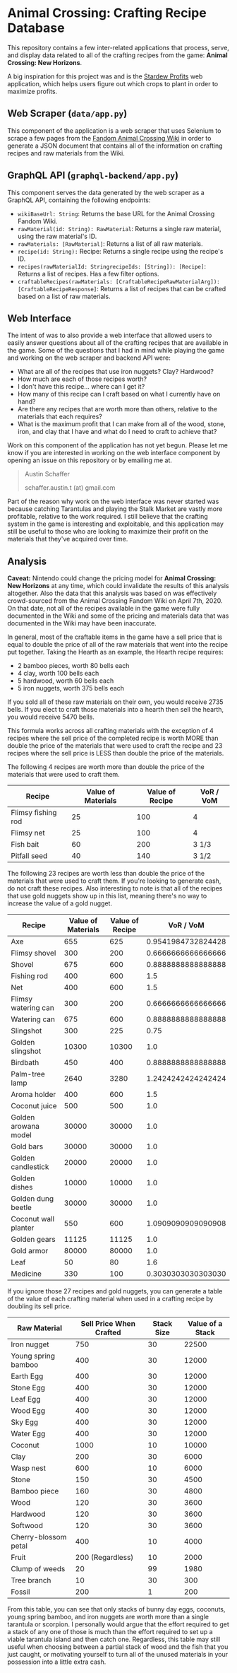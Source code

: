 # Animal Crossing: Crafting Recipe Database

This repository contains a few inter-related applications that process, serve, and display
data related to all of the crafting recipes from the game: **Animal Crossing: New Horizons**.

A big inspiration for this project was and is the
[Stardew Profits](https://thorinair.github.io/Stardew-Profits/) web application, which helps
users figure out which crops to plant in order to maximize profits.


## Web Scraper (`data/app.py`)

This component of the application is a web scraper that uses Selenium to scrape a few pages from
the [Fandom Animal Crossing Wiki](https://animalcrossing.fandom.com/wiki/Animal_Crossing_Wiki)
in order to generate a JSON document that contains all of the information on crafting recipes
and raw materials from the Wiki.


## GraphQL API (`graphql-backend/app.py`)

This component serves the data generated by the web scraper as a GraphQL API, containing the
following endpoints:

- `wikiBaseUrl: String`: Returns the base URL for the Animal Crossing Fandom Wiki.
- `rawMaterial(id: String): RawMaterial`: Returns a single raw material, using the raw material's ID.
- `rawMaterials: [RawMaterial]`: Returns a list of all raw materials.
- `recipe(id: String):` Recipe: Returns a single recipe using the recipe's ID.
- `recipes(rawMaterialId: StringrecipeIds: [String]): [Recipe]`: Returns a list of recipes. Has a few filter options.
- `craftableRecipes(rawMaterials: [CraftableRecipeRawMaterialArg]): [CraftableRecipeResponse]`: Returns a list of recipes that can be crafted based on a list of raw materials.


## Web Interface

The intent of was to also provide a web interface that allowed users to easily answer questions about
all of the crafting recipes that are available in the game. Some of the questions that I had in mind
while playing the game and working on the web scraper and backend API were:

- What are all of the recipes that use iron nuggets? Clay? Hardwood?
- How much are each of those recipes worth?
- I don't have this recipe... where can I get it?
- How many of this recipe can I craft based on what I currently have on hand?
- Are there any recipes that are worth more than others, relative to the materials that each requires?
- What is the maximum profit that I can make from all of the wood, stone, iron, and clay that I have and what do I need to craft to achieve that?

Work on this component of the application has not yet begun. Please let me know if you are interested
in working on the web interface component by opening an issue on this repository or by emailing me at.

> Austin Schaffer
> 
> schaffer.austin.t (at) gmail.com

Part of the reason why work on the web interface was never started was because catching Tarantulas and
playing the Stalk Market are vastly more profitable, relative to the work required. I still believe that
the crafting system in the game is interesting and exploitable, and this application may still be useful
to those who are looking to maximize their profit on the materials that they've acquired over time.


## Analysis

**Caveat:** Nintendo could change the pricing model for **Animal Crossing: New
Horizons** at any time, which could invalidate the results of this analysis
altogether. Also the data that this analysis was based on was effectively
crowd-sourced from the Animal Crossing Fandom Wiki on April 7th, 2020. On that
date, not all of the recipes available in the game were fully documented in the
Wiki and some of the pricing and materials data that was documented in the Wiki
may have been inaccurate.

In general, most of the craftable items in the game have a sell price that is
equal to double the price of all of the raw materials that went into the recipe
put together. Taking the Hearth as an example, the Hearth recipe requires:

- 2 bamboo pieces, worth 80 bells each
- 4 clay, worth 100 bells each
- 5 hardwood, worth 60 bells each
- 5 iron nuggets, worth 375 bells each

If you sold all of these raw materials on their own, you would receive 2735
bells. If you elect to craft those materials into a hearth then sell the hearth,
you would receive 5470 bells.

This formula works across all crafting materials with the exception of 4 recipes
where the sell price of the completed recipe is worth MORE than double the price
of the materials that were used to craft the recipe and 23 recipes where the
sell price is LESS than double the price of the materials.

The following 4 recipes are worth more than double the price of the materials that
were used to craft them.

| Recipe             | Value of Materials | Value of Recipe | VoR / VoM |
| ------------------ | ------------------ | --------------- | --------- |
| Flimsy fishing rod | 25                 | 100             | 4         |
| Flimsy net         | 25                 | 100             | 4         |
| Fish bait          | 60                 | 200             | 3 1/3     |
| Pitfall seed       | 40                 | 140             | 3 1/2     |

The following 23 recipes are worth less than double the price of the materials
that were used to craft them. If you're looking to generate cash, do not craft
these recipes. Also interesting to note is that all of the recipes that use gold
nuggets show up in this list, meaning there's no way to increase the value of a
gold nugget.

| Recipe               | Value of Materials | Value of Recipe | VoR / VoM          |
| -------------------- | ------------------ | --------------- | ------------------ |
| Axe                  | 655                | 625             | 0.9541984732824428 |
| Flimsy shovel        | 300                | 200             | 0.6666666666666666 |
| Shovel               | 675                | 600             | 0.8888888888888888 |
| Fishing rod          | 400                | 600             | 1.5                |
| Net                  | 400                | 600             | 1.5                |
| Flimsy watering can  | 300                | 200             | 0.6666666666666666 |
| Watering can         | 675                | 600             | 0.8888888888888888 |
| Slingshot            | 300                | 225             | 0.75               |
| Golden slingshot     | 10300              | 10300           | 1.0                |
| Birdbath             | 450                | 400             | 0.8888888888888888 |
| Palm-tree lamp       | 2640               | 3280            | 1.2424242424242424 |
| Aroma holder         | 400                | 600             | 1.5                |
| Coconut juice        | 500                | 500             | 1.0                |
| Golden arowana model | 30000              | 30000           | 1.0                |
| Gold bars            | 30000              | 30000           | 1.0                |
| Golden candlestick   | 20000              | 20000           | 1.0                |
| Golden dishes        | 10000              | 10000           | 1.0                |
| Golden dung beetle   | 30000              | 30000           | 1.0                |
| Coconut wall planter | 550                | 600             | 1.0909090909090908 |
| Golden gears         | 11125              | 11125           | 1.0                |
| Gold armor           | 80000              | 80000           | 1.0                |
| Leaf                 | 50                 | 80              | 1.6                |
| Medicine             | 330                | 100             | 0.3030303030303030 |

If you ignore those 27 recipes and gold nuggets, you can generate a table of the
value of each crafting material when used in a crafting recipe by doubling its
sell price.

| Raw Material         | Sell Price When Crafted | Stack Size | Value of a Stack |
| -------------------- | ----------------------- | ---------- | ---------------- |
| Iron nugget          | 750                     | 30         | 22500            |
| Young spring bamboo  | 400                     | 30         | 12000            |
| Earth Egg            | 400                     | 30         | 12000            |
| Stone Egg            | 400                     | 30         | 12000            |
| Leaf Egg             | 400                     | 30         | 12000            |
| Wood Egg             | 400                     | 30         | 12000            |
| Sky Egg              | 400                     | 30         | 12000            |
| Water Egg            | 400                     | 30         | 12000            |
| Coconut              | 1000                    | 10         | 10000            |
| Clay                 | 200                     | 30         | 6000             |
| Wasp nest            | 600                     | 10         | 6000             |
| Stone                | 150                     | 30         | 4500             |
| Bamboo piece         | 160                     | 30         | 4800             |
| Wood                 | 120                     | 30         | 3600             |
| Hardwood             | 120                     | 30         | 3600             |
| Softwood             | 120                     | 30         | 3600             |
| Cherry-blossom petal | 400                     | 10         | 4000             |
| Fruit                | 200 (Regardless)        | 10         | 2000             |
| Clump of weeds       | 20                      | 99         | 1980             |
| Tree branch          | 10                      | 30         | 300              |
| Fossil               | 200                     | 1          | 200              |

From this table, you can see that only stacks of bunny day eggs, coconuts, young
spring bamboo, and iron nuggets are worth more than a single tarantula or
scorpion. I personally would argue that the effort required to get a stack of
any one of those is much than the effort required to set up a viable tarantula
island and then catch one. Regardless, this table may still useful when choosing
between a partial stack of wood and the fish that you just caught, or motivating
yourself to turn all of the unused materials in your possession into a little
extra cash.
